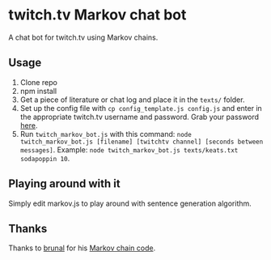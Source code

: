 # twitch.tv Markov chat bot
A chat bot for twitch.tv using Markov chains.

## Usage
1. Clone repo
2. npm install
3. Get a piece of literature or chat log and place it in the `texts/` folder.
4. Set up the config file with `cp config_template.js config.js` and enter in the appropriate twitch.tv username and password. Grab your password [here](https://twitchapps.com/tmi/).
5. Run `twitch_markov_bot.js` with this command: `node twitch_markov_bot.js [filename] [twitchtv channel] [seconds between messages]`. Example: `node twitch_markov_bot.js texts/keats.txt sodapoppin 10`.

## Playing around with it
Simply edit markov.js to play around with sentence generation algorithm.

## Thanks
Thanks to [brunal](https://github.com/brunal) for his [Markov chain code](https://gist.github.com/brunal/d7787c21f3b75bd0e608).
